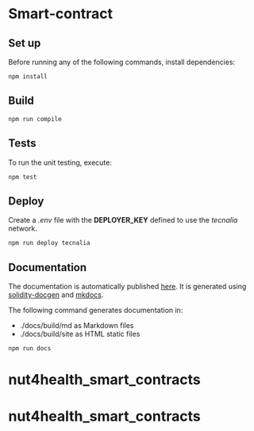 # Smart-contract

## Set up

Before running any of the following commands, install dependencies:

```console
npm install
```

## Build

```bashrc
npm run compile
```

## Tests

To run the unit testing, execute:

```bashrc
npm test
```

## Deploy

Create a _.env_ file with the **DEPLOYER_KEY** defined to use the _tecnalia_ network.

```bashrc
npm run deploy tecnalia
```

## Documentation

The documentation is automatically published [here](https://static.cybersec.digital.tecnalia.dev/public/docs/nut4health/index.html).
It is generated using [solidity-docgen](https://github.com/OpenZeppelin/solidity-docgen) and [mkdocs](https://www.mkdocs.org/).

The following command generates documentation in:

- ./docs/build/md as Markdown files
- ./docs/build/site as HTML static files

```bashrc
npm run docs
```
# nut4health_smart_contracts
# nut4health_smart_contracts

